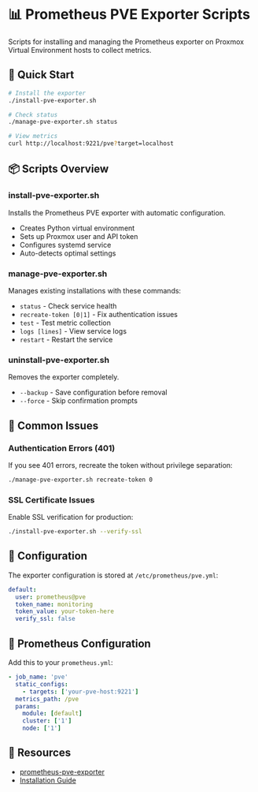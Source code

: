 # 📊 Prometheus PVE Exporter Scripts

Scripts for installing and managing the Prometheus exporter on Proxmox Virtual Environment hosts to collect metrics.

## 🚀 Quick Start

```bash
# Install the exporter
./install-pve-exporter.sh

# Check status
./manage-pve-exporter.sh status

# View metrics
curl http://localhost:9221/pve?target=localhost
```

## 📦 Scripts Overview

### install-pve-exporter.sh
Installs the Prometheus PVE exporter with automatic configuration.
- Creates Python virtual environment
- Sets up Proxmox user and API token
- Configures systemd service
- Auto-detects optimal settings

### manage-pve-exporter.sh  
Manages existing installations with these commands:
- `status` - Check service health
- `recreate-token [0|1]` - Fix authentication issues
- `test` - Test metric collection
- `logs [lines]` - View service logs
- `restart` - Restart the service

### uninstall-pve-exporter.sh
Removes the exporter completely.
- `--backup` - Save configuration before removal
- `--force` - Skip confirmation prompts

## 🔧 Common Issues

### Authentication Errors (401)
If you see 401 errors, recreate the token without privilege separation:
```bash
./manage-pve-exporter.sh recreate-token 0
```

### SSL Certificate Issues
Enable SSL verification for production:
```bash
./install-pve-exporter.sh --verify-ssl
```

## 📝 Configuration

The exporter configuration is stored at `/etc/prometheus/pve.yml`:

```yaml
default:
  user: prometheus@pve
  token_name: monitoring
  token_value: your-token-here
  verify_ssl: false
```

## 📖 Prometheus Configuration

Add this to your `prometheus.yml`:

```yaml
- job_name: 'pve'
  static_configs:
    - targets: ['your-pve-host:9221']
  metrics_path: /pve
  params:
    module: [default]
    cluster: ['1']
    node: ['1']
```

## 🔗 Resources

- [prometheus-pve-exporter](https://github.com/prometheus-pve/prometheus-pve-exporter)
- [Installation Guide](https://github.com/prometheus-pve/prometheus-pve-exporter/wiki/PVE-Exporter-on-Proxmox-VE-Node-in-a-venv)
